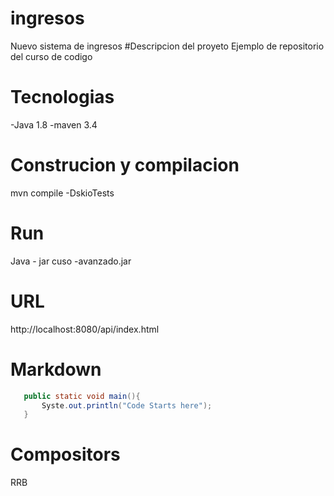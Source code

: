 # ingresos
Nuevo sistema de ingresos
#Descripcion del proyeto
Ejemplo de repositorio del curso de codigo

# Tecnologias
-Java 1.8
-maven 3.4

#  Construcion y compilacion
mvn compile -DskioTests

#  Run
Java - jar cuso -avanzado.jar

#  URL
http://localhost:8080/api/index.html

#  Markdown
```java
   public static void main(){
       Syste.out.println("Code Starts here");
   }
```
# Compositors
RRB
